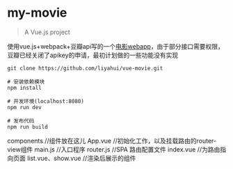 # my-movie

> A Vue.js project

使用vue.js+webpack+豆瓣api写的一个[电影webapp](http://liyahui.github.io/vue-movie)，由于部分接口需要权限，豆瓣已经关闭了apikey的申请，最初计划做的一些功能没有实现

```shell
git clone https://github.com/liyahui/vue-movie.git

# 安装依赖模块
npm install

# 开发环境(localhost:8080)
npm run dev

# 发布代码
npm run build
```
components  //组件放在这儿
App.vue  //初始化工作，以及挂载路由的router-view组件
main.js //入口程序
router.js //SPA 路由配置文件
index.vue //为路由指向页面
list.vue、show.vue //渲染后展示的组件
